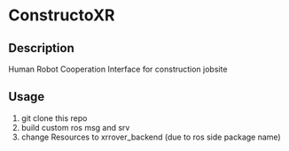 # ConstructoXR

## Description

Human Robot Cooperation Interface for construction jobsite

## Usage

1. git clone this repo
1. build custom ros msg and srv
1. change Resources to xrrover_backend (due to ros side package name)
